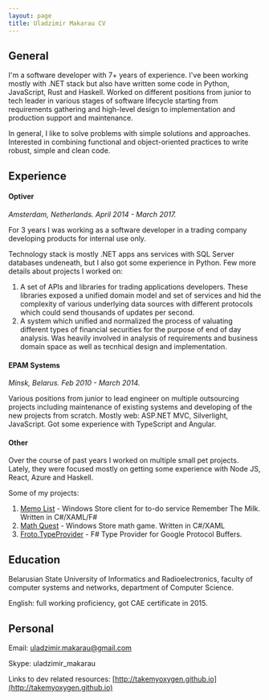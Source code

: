 ```yaml
---
layout: page
title: Uladzimir Makarau CV
---
```


## General

I'm a software developer with 7+ years of experience. 
I've been working mostly with .NET stack but also have written some code in Python, JavaScript, Rust and Haskell. Worked on different positions from junior to tech leader in various stages of software lifecycle starting from requirements gathering and high-level design to implementation and production support and maintenance.

In general, I like to solve problems with simple solutions and approaches. Interested in combining functional and object-oriented practices to write robust, simple and clean code.

## Experience

#### Optiver

*Amsterdam, Netherlands. April 2014 - March 2017.*

For 3 years I was working as a software developer in a trading company developing products for internal use only. 

Technology stack is mostly .NET apps ans services with SQL Server databases undeneath, but I also got some experience in Python. Few more details about projects I worked on:

1. A set of APIs and libraries for trading applications developers. These libraries exposed a unified domain model and set of services and hid the complexity of various underlying data sources with different protocols which could send thousands of updates per second.
2. A system which unified and normalized the process of valuating different types of financial securities for the purpose of end of day analysis. Was heavily involved in analysis of requirements and business domain space as well as tecnhical design and implementation.

#### EPAM Systems

*Minsk, Belarus. Feb 2010 - March 2014.*

Various positions from junior to lead engineer on multiple outsourcing projects including maintenance of existing systems and developing of the new projects from scratch. Mostly web: ASP.NET MVC, Silverlight, JavaScript. Got some experience with TypeScript and Angular.

#### Other

Over the course of past years I worked on multiple small pet projects. Lately, they were focused mostly on getting some experience with Node JS, React, Azure and Haskell.

Some of my projects:
1. [Memo List](https://www.microsoft.com/en-us/store/p/memo-list/9wzdncrdclsb) - Windows Store client for to-do service Remember The Milk. Written in C#/XAML/F#
2. [Math Quest](https://www.microsoft.com/en-us/store/p/math-quest/9wzdncrdclsc) - Windows Store math game. Written in C#/XAML
3. [Froto.TypeProvider](https://www.nuget.org/packages/Froto.TypeProvider/) - F# Type Provider for Google Protocol Buffers.

## Education

Belarusian State University of Informatics and Radioelectronics, faculty of computer systems and networks, department of Computer Science.

English: full working proficiency, got CAE certificate in 2015.

## Personal

Email: uladzimir.makarau@gmail.com

Skype: uladzimir_makarau

Links to dev related resources: [http://takemyoxygen.github.io](http://takemyoxygen.github.io)
